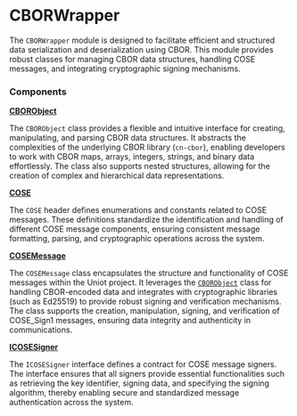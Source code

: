 # CBORWrapper

The `CBORWrapper` module is designed to facilitate efficient and structured data serialization and deserialization using CBOR. This module provides robust classes for managing CBOR data structures, handling COSE messages, and integrating cryptographic signing mechanisms.

### Components

[**CBORObject**](cborobject.md)

The `CBORObject` class provides a flexible and intuitive interface for creating, manipulating, and parsing CBOR data structures. It abstracts the complexities of the underlying CBOR library (`cn-cbor`), enabling developers to work with CBOR maps, arrays, integers, strings, and binary data effortlessly. The class also supports nested structures, allowing for the creation of complex and hierarchical data representations.

[**COSE**](cose.md)

The `COSE` header defines enumerations and constants related to COSE messages. These definitions standardize the identification and handling of different COSE message components, ensuring consistent message formatting, parsing, and cryptographic operations across the system.

[**COSEMessage**](cosemessage.md)

The `COSEMessage` class encapsulates the structure and functionality of COSE messages within the Uniot project. It leverages the [`CBORObject`](cborobject.md) class for handling CBOR-encoded data and integrates with cryptographic libraries (such as Ed25519) to provide robust signing and verification mechanisms. The class supports the creation, manipulation, signing, and verification of COSE_Sign1 messages, ensuring data integrity and authenticity in communications.

[**ICOSESigner**](icosesigner.md)

The `ICOSESigner` interface defines a contract for COSE message signers. The interface ensures that all signers provide essential functionalities such as retrieving the key identifier, signing data, and specifying the signing algorithm, thereby enabling secure and standardized message authentication across the system.
